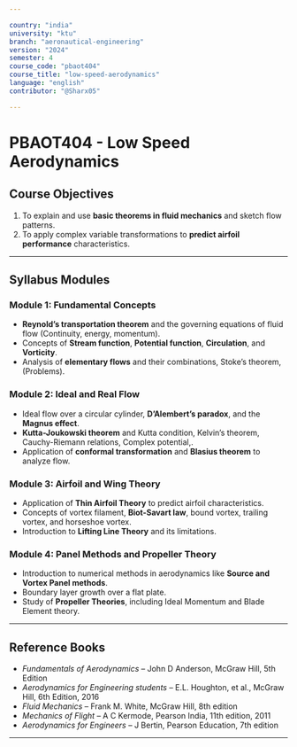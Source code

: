 ```yaml
---

country: "india"
university: "ktu"
branch: "aeronautical-engineering"
version: "2024"
semester: 4
course_code: "pbaot404"
course_title: "low-speed-aerodynamics"
language: "english"
contributor: "@Sharx05"

---
```


# PBAOT404 - Low Speed Aerodynamics

## Course Objectives

1.  To explain and use **basic theorems in fluid mechanics** and sketch flow patterns.
2.  To apply complex variable transformations to **predict airfoil performance** characteristics.

---

## Syllabus Modules

### Module 1: Fundamental Concepts

-   **Reynold’s transportation theorem** and the governing equations of fluid flow (Continuity, energy, momentum).
-   Concepts of **Stream function**, **Potential function**, **Circulation**, and **Vorticity**.
-   Analysis of **elementary flows** and their combinations, Stoke’s theorem, (Problems).

### Module 2: Ideal and Real Flow

-   Ideal flow over a circular cylinder, **D’Alembert’s paradox**, and the **Magnus effect**.
-   **Kutta-Joukowski theorem** and Kutta condition, Kelvin’s theorem, Cauchy-Riemann relations, Complex
potential,.
-   Application of **conformal transformation** and **Blasius theorem** to analyze flow.

### Module 3: Airfoil and Wing Theory

-   Application of **Thin Airfoil Theory** to predict airfoil characteristics.
-   Concepts of vortex filament, **Biot-Savart law**, bound vortex, trailing vortex, and horseshoe vortex.
-   Introduction to **Lifting Line Theory** and its limitations.

### Module 4: Panel Methods and Propeller Theory

-   Introduction to numerical methods in aerodynamics like **Source and Vortex Panel methods**.
-   Boundary layer growth over a flat plate.
-   Study of **Propeller Theories**, including Ideal Momentum and Blade Element theory.

---

## Reference Books

-   *Fundamentals of Aerodynamics* – John D Anderson, McGraw Hill, 5th Edition
-   *Aerodynamics for Engineering students* – E.L. Houghton, et al., McGraw Hill, 6th Edition, 2016
-   *Fluid Mechanics* – Frank M. White, McGraw Hill, 8th edition
-   *Mechanics of Flight* – A C Kermode, Pearson India, 11th edition, 2011
-   *Aerodynamics for Engineers* – J Bertin, Pearson Education, 7th edition

---
